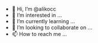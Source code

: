 - 👋 Hi, I’m @alikocc
- 👀 I’m interested in ...
- 🌱 I’m currently learning ...
- 💞️ I’m looking to collaborate on ...
- 📫 How to reach me ...

<!---
alikocc/alikocc is a ✨ special ✨ repository because its `README.md` (this file) appears on your GitHub profile.
You can click the Preview link to take a look at your changes.
--->
